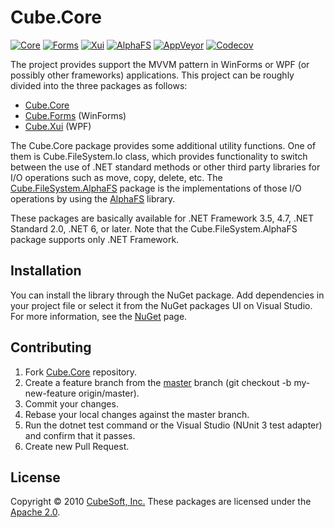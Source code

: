 Cube.Core
====

[![Core](https://badgen.net/nuget/v/cube.core?label=core)](https://www.nuget.org/packages/cube.core/)
[![Forms](https://badgen.net/nuget/v/cube.forms?label=forms)](https://www.nuget.org/packages/cube.forms/)
[![Xui](https://badgen.net/nuget/v/cube.xui?label=xui)](https://www.nuget.org/packages/cube.xui/)
[![AlphaFS](https://badgen.net/nuget/v/cube.filesystem.alphafs?label=alphafs)](https://www.nuget.org/packages/cube.filesystem.alphafs/)
[![AppVeyor](https://badgen.net/appveyor/ci/clown/cube-core)](https://ci.appveyor.com/project/clown/cube-core)
[![Codecov](https://badgen.net/codecov/c/github/cube-soft/cube.core)](https://codecov.io/gh/cube-soft/cube.core)

The project provides support the MVVM pattern in WinForms or WPF (or possibly other frameworks) applications. This project can be roughly divided into the three packages as follows:

* [Cube.Core](https://www.nuget.org/packages/cube.core/)
* [Cube.Forms](https://www.nuget.org/packages/cube.forms/) (WinForms)
* [Cube.Xui](https://www.nuget.org/packages/cube.xui/) (WPF)

The Cube.Core package provides some additional utility functions. One of them is Cube.FileSystem.Io class, which provides functionality to switch between the use of .NET standard methods or other third party libraries for I/O operations such as move, copy, delete, etc. The [Cube.FileSystem.AlphaFS](https://www.nuget.org/packages/cube.filesystem.alphafs/) package is the implementations of those I/O operations by using the [AlphaFS](https://alphafs.alphaleonis.com/) library.

These packages are basically available for .NET Framework 3.5, 4.7, .NET Standard 2.0, .NET 6, or later. Note that the Cube.FileSystem.AlphaFS package supports only .NET Framework.

## Installation

You can install the library through the NuGet package. Add dependencies in your project file or select it from the NuGet packages UI on Visual Studio. For more information, see the [NuGet](https://www.nuget.org/packages/cube.core/) page.

## Contributing

1. Fork [Cube.Core](https://github.com/cube-soft/cube.core/fork) repository.
2. Create a feature branch from the [master](https://github.com/cube-soft/cube.core/tree/master) branch (git checkout -b my-new-feature origin/master).
3. Commit your changes.
4. Rebase your local changes against the master branch.
5. Run the dotnet test command or the Visual Studio (NUnit 3 test adapter) and confirm that it passes.
6. Create new Pull Request.

## License

Copyright © 2010 [CubeSoft, Inc.](https://www.cube-soft.jp/)
These packages are licensed under the [Apache 2.0](https://github.com/cube-soft/cube.core/blob/master/License.txt).